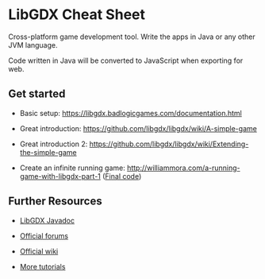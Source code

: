 # LibGDX Cheat Sheet #

Cross-platform game development tool. Write the apps in Java or any other JVM language.

Code written in Java will be converted to JavaScript when exporting for web.



## Get started ##
- Basic setup: https://libgdx.badlogicgames.com/documentation.html
- Great introduction: https://github.com/libgdx/libgdx/wiki/A-simple-game
- Great introduction 2: https://github.com/libgdx/libgdx/wiki/Extending-the-simple-game

- Create an infinite running game: http://williammora.com/a-running-game-with-libgdx-part-1
 ([Final code](https://github.com/wmora/martianrun))



## Further Resources ##
- [LibGDX Javadoc](https://libgdx.badlogicgames.com/nightlies/docs/api/)
- [Official forums](http://www.badlogicgames.com/forum/)
- [Official wiki](https://github.com/libgdx/libgdx/wiki)

- [More tutorials](https://github.com/libgdx/libgdx/wiki/External-tutorials)
